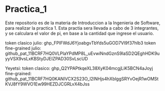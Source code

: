 # Practica_1
Este repositorio es de la materia de Introduccion a la Ingenieria de Software, para realizar la practica 1.
Esta practia sera llevada a cabo de 3 integrantes, y se calculara el valor de pi, en base a la cantidad que ingrese el usuario.

token clasico julio: 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
token fine-grained julio: 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


Yeyetsi:
token clasico: 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
fine-grained: 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
